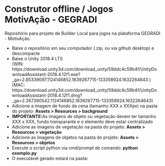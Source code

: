 # Construtor offline / Jogos MotivAção - GEGRADI

Repositório para projeto de Builder Local para jogos na plataforma GEGRADI - MotivAção.

<ul>
<li> Baixe o repositório em seu computador (.zip, ou via github desktop) e descompacte </li>
<li> Baixe o Unity 2018.4 LTS <br>
(WIN: https://download.unity3d.com/download_unity/59ddc4c59b4f/UnityDownloadAssistant-2018.4.12f1.exe?_ga=2.85339097.1124146852.1639267715-133358924.1632264643 ) <br>
(MAC: https://download.unity3d.com/download_unity/59ddc4c59b4f/UnityDownloadAssistant-2018.4.12f1.dmg?_ga=2.267390542.1124146852.1639267715-133358924.1632264643)
</li>
<li>Adicione a imagem de fundo da cena (tamanho XXX x XXXpx) na pasta do projeto: <b>Assets > Resources > background </b> </li>
<li> <b>IMPORTANTE:</b>As imagens de objeto ou vegetação devem ter tamanho XXX x XXX, fundo transparante e o elemento deve estar centralizado</li>
<li>Adicione as imagens de vegetação na pasta do projeto: <b>Assets > Resources > vegetação </b> </li>
<li>Adicione as imagens de objetos na pasta do projeto: <b>Assets > Resources > objetos </b> </li>
<li>Execute o script python via cmd/prompt de comando: <b>python exemplo.py </b></li>
<li>O executável gerado estará na pasta: <b> </b> </li>
</ul>
